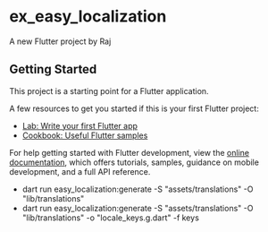 # ex_easy_localization

A new Flutter project by Raj

## Getting Started

This project is a starting point for a Flutter application.

A few resources to get you started if this is your first Flutter project:

- [Lab: Write your first Flutter app](https://docs.flutter.dev/get-started/codelab)
- [Cookbook: Useful Flutter samples](https://docs.flutter.dev/cookbook)

For help getting started with Flutter development, view the
[online documentation](https://docs.flutter.dev/), which offers tutorials,
samples, guidance on mobile development, and a full API reference.

- dart run easy_localization:generate -S "assets/translations" -O "lib/translations"
- dart run easy_localization:generate -S "assets/translations" -O "lib/translations" -o "locale_keys.g.dart" -f keys
